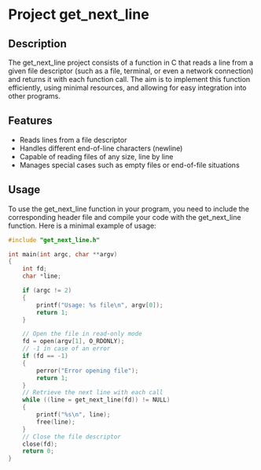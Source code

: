 # Project get_next_line

## Description

The get_next_line project consists of a function in C that reads a line from a given file descriptor (such as a file, terminal, or even a network connection) and returns it with each function call. The aim is to implement this function efficiently, using minimal resources, and allowing for easy integration into other programs.

## Features

- Reads lines from a file descriptor
- Handles different end-of-line characters (newline)
- Capable of reading files of any size, line by line
- Manages special cases such as empty files or end-of-file situations

## Usage

To use the get_next_line function in your program, you need to include the corresponding header file and compile your code with the get_next_line function. Here is a minimal example of usage:

```c
#include "get_next_line.h"

int main(int argc, char **argv)
{
    int fd;
    char *line;

    if (argc != 2)
    {
        printf("Usage: %s file\n", argv[0]);
        return 1;
    }

    // Open the file in read-only mode
    fd = open(argv[1], O_RDONLY);
    // -1 in case of an error
    if (fd == -1)
    {
        perror("Error opening file");
        return 1;
    }
    // Retrieve the next line with each call
    while ((line = get_next_line(fd)) != NULL)
    {
        printf("%s\n", line);
        free(line);  
    }
    // Close the file descriptor
    close(fd); 
    return 0;
}
